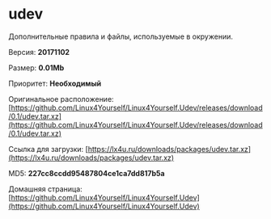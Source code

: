 # udev

Дополнительные правила и файлы, используемые в окружении.

Версия: **20171102**

Размер: **0.01Mb**

Приоритет: **Необходимый**

Оригинальное расположение: [https://github.com/Linux4Yourself/Linux4Yourself.Udev/releases/download/0.1/udev.tar.xz](https://github.com/Linux4Yourself/Linux4Yourself.Udev/releases/download/0.1/udev.tar.xz)

Ссылка для загрузки: [https://lx4u.ru/downloads/packages/udev.tar.xz](https://lx4u.ru/downloads/packages/udev.tar.xz)

MD5: **227cc8ccdd95487804ce1ca7dd817b5a**

Домашняя страница: [https://github.com/Linux4Yourself/Linux4Yourself.Udev](https://github.com/Linux4Yourself/Linux4Yourself.Udev)